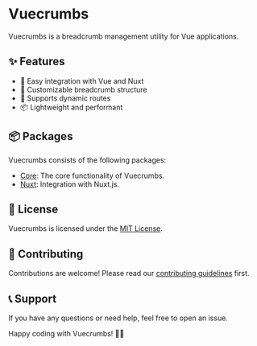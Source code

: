 # Vuecrumbs

Vuecrumbs is a breadcrumb management utility for Vue applications.

## ✨ Features

- 🥖 Easy integration with Vue and Nuxt
- 🧩 Customizable breadcrumb structure
- 🔗 Supports dynamic routes
- 📦 Lightweight and performant

## 📦 Packages

Vuecrumbs consists of the following packages:

- [Core](./packages/core/README.md): The core functionality of Vuecrumbs.
- [Nuxt](./packages/nuxt/README.md): Integration with Nuxt.js.

## 📄 License

Vuecrumbs is licensed under the [MIT License](./LICENSE).

## 🙌 Contributing

Contributions are welcome! Please read our [contributing guidelines](./CONTRIBUTING.md) first.

## 📞 Support

If you have any questions or need help, feel free to open an issue.

Happy coding with Vuecrumbs! 🥖✨

